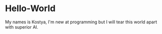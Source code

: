 # Hello-World
My names is Kostya, I'm new at programming but I will tear this world apart with superior AI.
